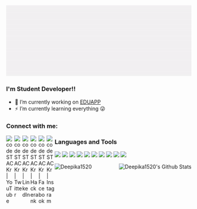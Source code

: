 <!-- ### Hi there 👋-->

<!--
**Deepika1520/Deepika1520** is a ✨ _special_ ✨ repository because its `README.md` (this file) appears on your GitHub profile.

Here are some ideas to get you started:

- 🔭 I’m currently working on ...
- 🌱 I’m currently learning ...
- 👯 I’m looking to collaborate on ...
- 🤔 I’m looking for help with ...
- 💬 Ask me about ...
- 📫 How to reach me: ...
- 😄 Pronouns: ...
- ⚡ Fun fact: ...
-->

![](https://github.com/Deepika1520/Deepika1520/raw/master/animatedname.gif)

### I'm Student Developer!!
- 🔭 I’m currently working on [EDUAPP][proj]
- ⚡ I’m currently learning everything 😜


### Connect with me:

[<img align="left" alt="codeSTACKr | YouTube" width="22px" src="https://img.shields.io/badge/YouTube-FF0000?style=for-the-badge&logo=youtube&logoColor=white" />][youtube]
[<img align="left" alt="codeSTACKr | Twitter" width="22px" src="https://img.shields.io/badge/Twitter-1DA1F2?style=for-the-badge&logo=twitter&logoColor=white" />][twitter]
[<img align="left" alt="codeSTACKr | LinkedIn" width="22px" src="https://img.shields.io/badge/LinkedIn-0077B5?style=for-the-badge&logo=linkedin&logoColor=white" />][linkedin]
[<img align="left" alt="codeSTACKr | Hackerank" width="22px" src="https://img.shields.io/badge/-Hackerrank-2EC866?style=for-the-badge&logo=HackerRank&logoColor=white" />][hackerrank]
[<img align="left" alt="codeSTACKr | Facebook" width="22px" src="https://img.shields.io/badge/Facebook-1877F2?style=for-the-badge&logo=facebook&logoColor=white" />][facebook]
[<img align="left" alt="codeSTACKr | Instagram" width="22px" src="https://img.shields.io/badge/Instagram-E4405F?style=for-the-badge&logo=instagram&logoColor=white" />][instagram]

### Languages and Tools

<img src = "https://img.shields.io/badge/-HTML5-E34F26?style=flat&logo=html5&logoColor=white"> 
<img src = "https://img.shields.io/badge/-CSS3-1572B6?style=flat&logo=css3&logoColor=white">
<img src="https://img.shields.io/badge/-Bootstrap-563D7C?style=flat&logo=bootstrap&logoColor=white">
<img src="https://img.shields.io/badge/JavaScript-323330?style=for-the-badge&logo=javascript&logoColor=F7DF1E">
<img src="https://img.shields.io/badge/-MySQL-F29111?style=flat&logo=mysql&logoColor=FFFFFF">
<img src="https://img.shields.io/badge/PHP-777BB4?style=for-the-badge&logo=php&logoColor=white">
<img src="http://img.shields.io/badge/-Git-F1502F?style=flat&logo=git&logoColor=FFFFFF">
<img src="http://img.shields.io/badge/-Java-F89820?style=flat&logo=java&logoColor=white"> 
<img src="https://img.shields.io/badge/C-00599C?style=for-the-badge&logo=c&logoColor=white"> 
<img src="https://img.shields.io/badge/Python-3776AB?style=for-the-badge&logo=python&logoColor=white"> 

<p><img align="left" src="https://github-readme-stats.vercel.app/api/top-langs/?username=Deepika1520&langs_count=10&theme=tokyonight&layout=compact" alt="Deepika1520" /></p>
<img align="right" alt="Deepika1520's Github Stats" src="https://github-readme-stats.vercel.app/api?username=Deepika1520&show_icons=true&hide_border=true&theme=tokyonight" />


[proj]: https://github.com/Aniket31-coder/Edu-App
[instagram]: https://www.instagram.com/deepikamangnani/
[linkedin]: https://www.linkedin.com/in/deepika-mangnani-5908051b0/
[youtube]: https://www.youtube.com/channel/UCICx7Y1SbVbpWfeflKD07gQ
[twitter]: https://twitter.com/d_mangnani
[hackerrank]: https://www.hackerrank.com/D_Mangnani
[facebook]: https://www.facebook.com/deepika.mangnani/
